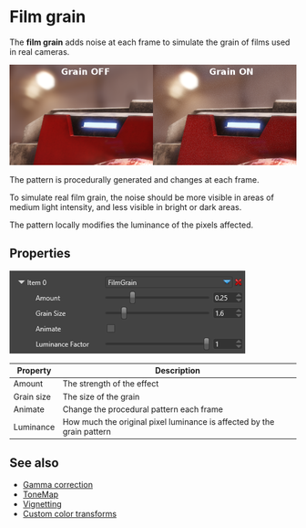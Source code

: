 # Film grain

The **film grain** adds noise at each frame to simulate the grain of films used in real cameras.

![media/film-grain-1.png](media/film-grain-1.png) 

The pattern is procedurally generated and changes at each frame.

To simulate real film grain, the noise should be more visible in areas of medium light intensity, and less visible in bright or dark areas.

The pattern locally modifies the luminance of the pixels affected.

## Properties

![media/film-grain-2.png](media/film-grain-2.png) 

| Property         | Description                                                      
| ---------------- | -------------------
| Amount           | The strength of the effect
| Grain size       | The size of the grain
| Animate          | Change the procedural pattern each frame
| Luminance | How much the original pixel luminance is affected by the grain pattern

## See also

* [Gamma correction](gamma-correction.md)
* [ToneMap](tonemap.md)
* [Vignetting](vignetting.md)
* [Custom color transforms](custom-color-transforms.md)
